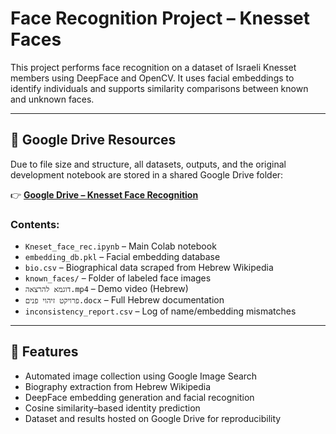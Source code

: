 # Face Recognition Project – Knesset Faces

This project performs face recognition on a dataset of Israeli Knesset members using DeepFace and OpenCV. It uses facial embeddings to identify individuals and supports similarity comparisons between known and unknown faces.

---

## 📁 Google Drive Resources

Due to file size and structure, all datasets, outputs, and the original development notebook are stored in a shared Google Drive folder:

👉 **[Google Drive – Knesset Face Recognition](https://drive.google.com/drive/folders/1F23B6jyWdH7Jr8JQRq0XIAfBjygHXQv6)**

### Contents:
- `Kneset_face_rec.ipynb` – Main Colab notebook
- `embedding_db.pkl` – Facial embedding database
- `bio.csv` – Biographical data scraped from Hebrew Wikipedia
- `known_faces/` – Folder of labeled face images
- `דוגמא להרצאה.mp4` – Demo video (Hebrew)
- `פרויקט זיהוי פנים.docx` – Full Hebrew documentation
- `inconsistency_report.csv` – Log of name/embedding mismatches

---

## 🔧 Features

- Automated image collection using Google Image Search
- Biography extraction from Hebrew Wikipedia
- DeepFace embedding generation and facial recognition
- Cosine similarity–based identity prediction
- Dataset and results hosted on Google Drive for reproducibility
